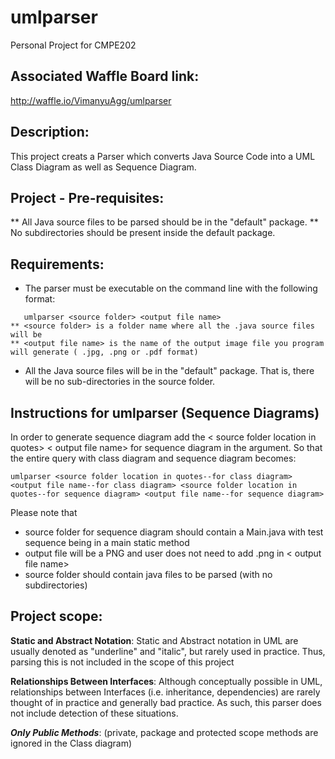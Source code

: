 # umlparser
Personal Project for CMPE202

## Associated Waffle Board link:
http://waffle.io/VimanyuAgg/umlparser

## Description:
This project creats a Parser which converts Java Source Code into a UML Class Diagram as well as Sequence Diagram.

## Project - Pre-requisites:
** All Java source files to be parsed should be in the "default" package.
** No subdirectories should be present inside the default package.


## Requirements:
* The parser must be executable on the command line with the following format:
```
   umlparser <source folder> <output file name>
** <source folder> is a folder name where all the .java source files will be
** <output file name> is the name of the output image file you program will generate ( .jpg, .png or .pdf format)
```
* All the Java source files will be in the "default" package.  That is, there will be no sub-directories in the source folder.

## Instructions for umlparser (Sequence Diagrams)
In order to generate sequence diagram add the < source folder location in quotes> < output file name> for sequence diagram in the argument.
So that the entire query with class diagram and sequence diagram becomes:

```
umlparser <source folder location in quotes--for class diagram> <output file name--for class diagram> <source folder location in quotes--for sequence diagram> <output file name--for sequence diagram>
```
Please note that
* source folder for sequence diagram should contain a Main.java with test sequence being in a main static method
* output file will be a PNG and user does not need to add .png in < output file name>
* source folder should contain java files to be parsed (with no subdirectories)


## Project scope:
**Static and Abstract Notation**:  Static and Abstract notation in UML are usually denoted as "underline" and "italic", but rarely used in practice. Thus, parsing this is not included in the scope of this project

**Relationships Between Interfaces**:  Although conceptually possible in UML, relationships between Interfaces (i.e. inheritance, dependencies) are rarely thought of in practice and generally bad practice.  As such, this parser does not include detection of these situations.

***Only Public Methods***: (private, package and protected scope methods are ignored in the Class diagram)



